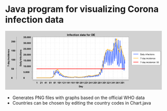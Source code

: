 # Java program for visualizing Corona infection data
![](/output/DE.png)
<ul>
    <li>Generates PNG files with graphs based on the official WHO data</li>
    <li>Countries can be chosen by editing the country codes in Chart.java</li>
</ul>